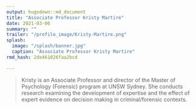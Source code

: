 ```yaml
---
output: hugodown::md_document
title: "Associate Professor Kristy Martire"
date: 2021-03-06
summary: ""
trailer: "/profile_image/Kristy-Martire.png"
splash:
  image: "/splash/banner.jpg"
  caption: "Associate Professor Kristy Martire"
rmd_hash: 2de461026faa2bcd

---
```


> Kristy is an Associate Professor and director of the Master of Psychology (Forensic) program at UNSW Sydney. She conducts research examining the development of expertise and the effect of expert evidence on decision making in criminal/forensic contexts.

